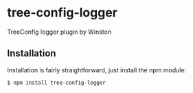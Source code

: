# tree-config-logger

TreeConfig logger plugin by Winston

## Installation

Installation is fairly straightforward, just install the npm module:

    $ npm install tree-config-logger

